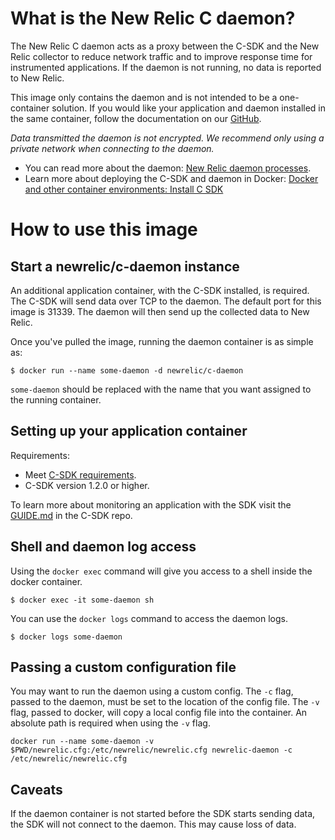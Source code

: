 # What is the New Relic C daemon?

The New Relic C daemon acts as a proxy between the C-SDK and the New Relic collector to reduce network traffic and to improve response time for instrumented applications. If the daemon is not running, no data is reported to New Relic.

This image only contains the daemon and is not intended to be a one-container solution. If you would like your application and daemon installed in the same container, follow the documentation on our [GitHub](https://github.com/newrelic/c-sdk).

*Data transmitted the daemon is not encrypted. We recommend only using a private network when connecting to the daemon.*

-	You can read more about the daemon: [New Relic daemon processes](https://docs.newrelic.com/docs/agents/c-sdk/get-started/introduction-c-sdk).
-	Learn more about deploying the C-SDK and daemon in Docker: [Docker and other container environments: Install C SDK](https://docs.newrelic.com/docs/agents/c-sdk/install-configure/docker-other-container-environments-install-c-sdk)

# How to use this image

## Start a newrelic/c-daemon instance

An additional application container, with the C-SDK installed, is required. The C-SDK will send data over TCP to the daemon. The default port for this image is 31339. The daemon will then send up the collected data to New Relic.

Once you've pulled the image, running the daemon container is as simple as:

`$ docker run --name some-daemon -d newrelic/c-daemon`

`some-daemon` should be replaced with the name that you want assigned to the running container.

## Setting up your application container

Requirements:

-	Meet [C-SDK requirements](https://docs.newrelic.com/docs/agents/c-sdk/get-started/c-sdk-compatibility-requirements).
-	C-SDK version 1.2.0 or higher.

To learn more about monitoring an application with the SDK visit the [GUIDE.md](https://github.com/newrelic/c-sdk/blob/master/GUIDE.md) in the C-SDK repo.

## Shell and daemon log access

Using the `docker exec` command will give you access to a shell inside the docker container.

`$ docker exec -it some-daemon sh`

You can use the `docker logs` command to access the daemon logs.

`$ docker logs some-daemon`

## Passing a custom configuration file

You may want to run the daemon using a custom config. The `-c` flag, passed to the daemon, must be set to the location of the config file. The `-v` flag, passed to docker, will copy a local config file into the container. An absolute path is required when using the `-v` flag.

`docker run --name some-daemon -v $PWD/newrelic.cfg:/etc/newrelic/newrelic.cfg newrelic-daemon -c /etc/newrelic/newrelic.cfg`

## Caveats

If the daemon container is not started before the SDK starts sending data, the SDK will not connect to the daemon. This may cause loss of data.
